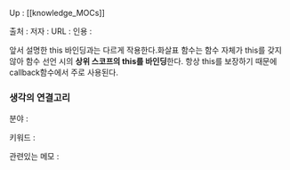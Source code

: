 
Up : [[knowledge_MOCs]]

출처 :
저자 :
URL : 
인용 : 

앞서 설명한 this 바인딩과는 다르게 작용한다.화살표 함수는 함수 자체가 this를 갖지 않아 함수 선언 시의 **상위 스코프의 this를 바인딩**한다. 항상 this를 보장하기 때문에 callback함수에서 주로 사용된다.

### 생각의 연결고리
분야 :

키워드 :

관련있는 메모 :

